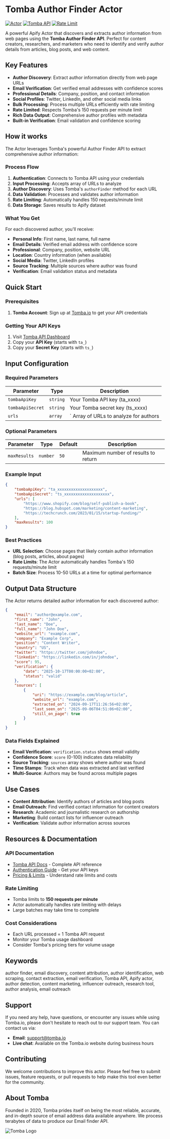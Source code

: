 # Tomba Author Finder Actor

[![Actor](https://img.shields.io/badge/Apify-Actor-blue)](https://apify.com/actors)
[![Tomba API](https://img.shields.io/badge/Tomba-API-green)](https://tomba.io)
[![Rate Limit](https://img.shields.io/badge/Rate%20Limit-150%2Fmin-orange)](https://tomba.io/api)

A powerful Apify Actor that discovers and extracts author information from web pages using the **Tomba Author Finder API**. Perfect for content creators, researchers, and marketers who need to identify and verify author details from articles, blog posts, and web content.

## Key Features

- **Author Discovery**: Extract author information directly from web page URLs
- **Email Verification**: Get verified email addresses with confidence scores
- **Professional Details**: Company, position, and contact information
- **Social Profiles**: Twitter, LinkedIn, and other social media links
- **Bulk Processing**: Process multiple URLs efficiently with rate limiting
- **Rate Limited**: Respects Tomba's 150 requests per minute limit
- **Rich Data Output**: Comprehensive author profiles with metadata
- **Built-in Verification**: Email validation and confidence scoring

## How it works

The Actor leverages Tomba's powerful Author Finder API to extract comprehensive author information:

### Process Flow

1. **Authentication**: Connects to Tomba API using your credentials
2. **Input Processing**: Accepts array of URLs to analyze
3. **Author Discovery**: Uses Tomba's `authorFinder` method for each URL
4. **Data Validation**: Processes and validates author information
5. **Rate Limiting**: Automatically handles 150 requests/minute limit
6. **Data Storage**: Saves results to Apify dataset

### What You Get

For each discovered author, you'll receive:

- **Personal Info**: First name, last name, full name
- **Email Details**: Verified email address with confidence score
- **Professional**: Company, position, website URL
- **Location**: Country information (when available)
- **Social Media**: Twitter, LinkedIn profiles
- **Source Tracking**: Multiple sources where author was found
- **Verification**: Email validation status and metadata

## Quick Start

### Prerequisites

1. **Tomba Account**: Sign up at [Tomba.io](https://app.tomba.io/api) to get your API credentials

### Getting Your API Keys

1. Visit [Tomba API Dashboard](https://app.tomba.io/api)
2. Copy your **API Key** (starts with `ta_`)
3. Copy your **Secret Key** (starts with `ts_`)

## Input Configuration

### Required Parameters

| Parameter        | Type     | Description                            |
| ---------------- | -------- | -------------------------------------- |
| `tombaApiKey`    | `string` | Your Tomba API key (ta_xxxx)           |
| `tombaApiSecret` | `string` | Your Tomba secret key (ts_xxxx)        |
| `urls`           | `array`  | ` Array of URLs to analyze for authors |

### Optional Parameters

| Parameter    | Type     | Default | Description                         |
| ------------ | -------- | ------- | ----------------------------------- |
| `maxResults` | `number` | `50`    | Maximum number of results to return |

### Example Input

```json
{
    "tombaApiKey": "ta_xxxxxxxxxxxxxxxxxxxx",
    "tombaApiSecret": "ts_xxxxxxxxxxxxxxxxxxxx",
    "urls": [
        "https://www.shopify.com/blog/self-publish-a-book",
        "https://blog.hubspot.com/marketing/content-marketing",
        "https://techcrunch.com/2023/01/15/startup-funding/"
    ],
    "maxResults": 100
}
```

### Best Practices

- **URL Selection**: Choose pages that likely contain author information (blog posts, articles, about pages)
- **Rate Limits**: The Actor automatically handles Tomba's 150 requests/minute limit
- **Batch Size**: Process 10-50 URLs at a time for optimal performance

## Output Data Structure

The Actor returns detailed author information for each discovered author:

```json
{
    "email": "author@example.com",
    "first_name": "John",
    "last_name": "Doe",
    "full_name": "John Doe",
    "website_url": "example.com",
    "company": "Example Corp",
    "position": "Content Writer",
    "country": "US",
    "twitter": "https://twitter.com/johndoe",
    "linkedin": "https://linkedin.com/in/johndoe",
    "score": 95,
    "verification": {
        "date": "2025-10-17T00:00:00+02:00",
        "status": "valid"
    },
    "sources": [
        {
            "uri": "https://example.com/blog/article",
            "website_url": "example.com",
            "extracted_on": "2024-09-17T11:26:56+02:00",
            "last_seen_on": "2025-09-06T04:51:06+02:00",
            "still_on_page": true
        }
    ]
}
```

### Data Fields Explained

- **Email Verification**: `verification.status` shows email validity
- **Confidence Score**: `score` (0-100) indicates data reliability
- **Source Tracking**: `sources` array shows where author was found
- **Time Stamps**: Track when data was extracted and last verified
- **Multi-Source**: Authors may be found across multiple pages

## Use Cases

- **Content Attribution**: Identify authors of articles and blog posts
- **Email Outreach**: Find verified contact information for content creators
- **Research**: Academic and journalistic research on authorship
- **Marketing**: Build contact lists for influencer outreach
- **Verification**: Validate author information across sources

## Resources & Documentation

### API Documentation

- [Tomba API Docs](https://tomba.io/api) - Complete API reference
- [Authentication Guide](https://app.tomba.io/api) - Get your API keys
- [Pricing & Limits](https://tomba.io/pricing) - Understand rate limits and costs

### Rate Limiting

- Tomba limits to **150 requests per minute**
- Actor automatically handles rate limiting with delays
- Large batches may take time to complete

### Cost Considerations

- Each URL processed = 1 Tomba API request
- Monitor your Tomba usage dashboard
- Consider Tomba's pricing tiers for volume usage

## Keywords

author finder, email discovery, content attribution, author identification, web scraping, contact extraction, email verification, Tomba API, Apify actor, author detection, content marketing, influencer outreach, research tool, author analysis, email outreach

## Support

If you need any help, have questions, or encounter any issues while using Tomba.io, please don't hesitate to reach out to our support team. You can contact us via:

- **Email**: support@tomba.io
- **Live chat**: Available on the Tomba.io website during business hours

## Contributing

We welcome contributions to improve this actor. Please feel free to submit issues, feature requests, or pull requests to help make this tool even better for the community.

## About Tomba

Founded in 2020, Tomba prides itself on being the most reliable, accurate, and in-depth source of email address data available anywhere. We process terabytes of data to produce our Email finder API.

![Tomba Logo](https://tomba.io/logo.png)
